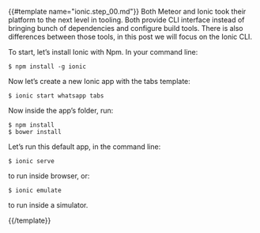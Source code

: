 {{#template name="ionic.step_00.md"}}
Both Meteor and Ionic took their platform to the next level in tooling.
Both provide CLI interface instead of bringing bunch of dependencies and configure build tools.
There is also differences between those tools, in this post we will focus on the Ionic CLI.

To start, let’s install Ionic with Npm. In your command line:

    $ npm install -g ionic

Now let’s create a new Ionic app with the tabs template:

    $ ionic start whatsapp tabs

Now inside the app’s folder, run:

    $ npm install
    $ bower install

Let’s run this default app, in the command line:

    $ ionic serve

to run inside browser, or:

    $ ionic emulate

to run inside a simulator.

{{/template}}
